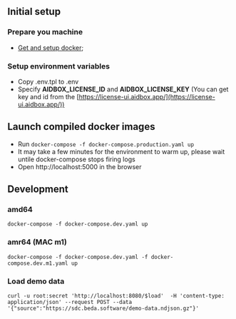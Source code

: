 ## Initial setup

### Prepare you machine

-   [Get and setup docker](https://docs.docker.com/get-docker/);

### Setup environment variables

-   Copy .env.tpl to .env
-   Specify **AIDBOX_LICENSE_ID** and **AIDBOX_LICENSE_KEY** (You can get key and id from the [https://license-ui.aidbox.app/](https://license-ui.aidbox.app/))

## Launch compiled docker images

-   Run `docker-compose -f docker-compose.production.yaml up`
-   It may take a few minutes for the environment to warm up, please wait untile docker-compose stops firing logs
-   Open http://localhost:5000 in the browser

## Development

### amd64

```
docker-compose -f docker-compose.dev.yaml up
```

### amr64 (MAC m1)

```
docker-compose -f docker-compose.dev.yaml -f docker-compose.dev.m1.yaml up
```

### Load demo data

```
curl -u root:secret 'http://localhost:8080/$load'  -H 'content-type: application/json' --request POST --data '{"source":"https://sdc.beda.software/demo-data.ndjson.gz"}'
```
